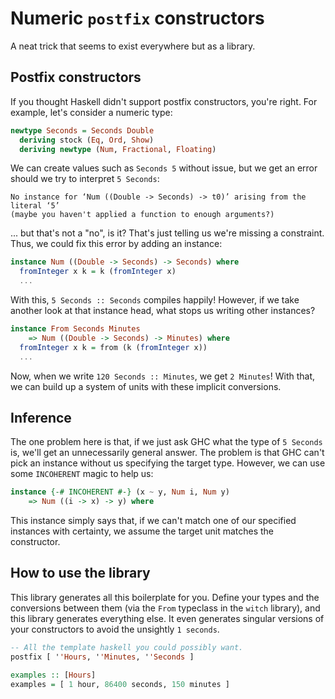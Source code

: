 # Numeric `postfix` constructors

A neat trick that seems to exist everywhere but as a library.

## Postfix constructors

If you thought Haskell didn't support postfix constructors, you're right. For
example, let's consider a numeric type:

```haskell
newtype Seconds = Seconds Double
  deriving stock (Eq, Ord, Show)
  deriving newtype (Num, Fractional, Floating)
```

We can create values such as `Seconds 5` without issue, but we get an error
should we try to interpret `5 Seconds`:

```
No instance for ‘Num ((Double -> Seconds) -> t0)’ arising from the literal ‘5’
(maybe you haven't applied a function to enough arguments?)
```

... but that's not a "no", is it? That's just telling us we're missing a
constraint. Thus, we could fix this error by adding an instance:

```haskell
instance Num ((Double -> Seconds) -> Seconds) where
  fromInteger x k = k (fromInteger x)
  ...
```

With this, `5 Seconds :: Seconds` compiles happily! However, if we take another
look at that instance head, what stops us writing other instances?

```haskell
instance From Seconds Minutes
    => Num ((Double -> Seconds) -> Minutes) where
  fromInteger x k = from (k (fromInteger x))
  ...
```

Now, when we write `120 Seconds :: Minutes`, we get `2 Minutes`! With that, we
can build up a system of units with these implicit conversions.

## Inference

The one problem here is that, if we just ask GHC what the type of `5 Seconds`
is, we'll get an unnecessarily general answer. The problem is that GHC can't
pick an instance without us specifying the target type. However, we can use
some `INCOHERENT` magic to help us:

```haskell
instance {-# INCOHERENT #-} (x ~ y, Num i, Num y)
    => Num ((i -> x) -> y) where
```

This instance simply says that, if we can't match one of our specified
instances with certainty, we assume the target unit matches the constructor.

## How to use the library

This library generates all this boilerplate for you. Define your types and
the conversions between them (via the `From` typeclass in the `witch` library),
and this library generates everything else. It even generates singular versions
of your constructors to avoid the unsightly `1 seconds`.

```haskell
-- All the template haskell you could possibly want.
postfix [ ''Hours, ''Minutes, ''Seconds ]

examples :: [Hours]
examples = [ 1 hour, 86400 seconds, 150 minutes ]
```
